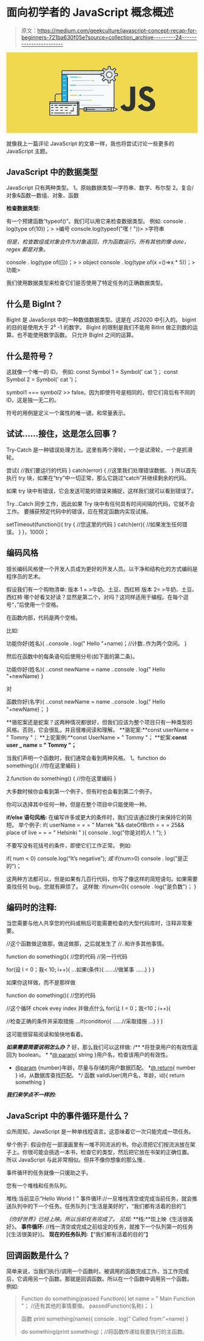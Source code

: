 # 面向初学者的 JavaScript 概念概述

> 原文：<https://medium.com/geekculture/javascript-concept-recap-for-beginners-721ba630f05e?source=collection_archive---------24----------------------->

![](img/b218b2e98773bfcab9a6f598a4548682.png)

就像我上一篇评论 JavaScript 的文章一样，我也将尝试讨论一些更多的 JavaScript 主题。

## **JavaScript 中的数据类型**

JavaScript 只有两种类型。
1。原始数据类型—字符串、数字、布尔型
2。复合/对象&函数—数组、对象、函数

**检查数据类型:**

有一个预建函数“typeof()”。我们可以用它来检查数据类型。
例如:
console . log(type of(10))；> >编号
console.log(typeof("嘿！"))> >字符串

*但是，检查数组或对象会作为对象返回，作为函数运行。所有其他的像 date，regex 都是对象。*

console . log(type of([]))；> > object
console . log(type of(x =()=>x * 5))；>功能>

我们使用数据类型来检查它们是否使用了特定任务的正确数据类型。

## **什么是 BigInt？**

BigInt 是 JavaScript 中的一种数值数据类型。这是在 JS2020 中引入的。
bigint 的目的是使用大于 2⁵ -1 的数字。
BigInt 的限制是我们不能用 BitInt 做正则数的运算。也不能使用数学函数。
只允许 BigInt 之间的运算。

## **什么是符号？**

这就像一个唯一的 ID。
例如:
const Symbol 1 = Symbol(' cat ')；
const Symbol 2 = Symbol(' cat ')；

symbol1 === symbol2 >> false。因为即使符号是相同的，但它们背后有不同的 ID，这是独一无二的。

符号的用例是定义一个属性的唯一键。和常量表示。

## 试试……接住，这是怎么回事？

Try-Catch 是一种错误处理方法。这里有两个滑轮，一个是试滑轮，一个是抓滑轮。

尝试{
//我们要运行的代码
}
catch(error)
{
//这里我们处理错误数据。
}
所以首先执行 try 块，如果在“try”中一切正常，那么它跳过“catch”并继续剩余的代码。

如果 try 块中有错误，它会发送可能的错误来捕捉，这样我们就可以看到错误了。

Try…Catch 同步工作，因此如果 Try 块中有任何具有时间间隔的代码，它就不会工作。
要捕获预定代码中的错误，应在预定函数内实现试捕。

setTimeout(function(){
try {
//您这里的代码
}
catch(err){
//如果发生任何错误。
}
}，1000)；

## **编码风格**

擅长编码风格使一个开发人员成为更好的开发人员。以干净和结构化的方式编码是程序员的艺术。

假设我们有一个购物清单:
版本 1 = >牛奶、土豆、西红柿
版本 2= >牛奶、土豆、西红柿
哪个好看又好读？显然是第二个，对吗？这同样适用于编程。在每个逗号“，”后使用一个空格。

在函数内部，代码是两个空格。

比如:

功能你好(姓名){
..console . log(" Hello "+name)；//计数..作为两个空间。
}

然后在函数中的每条语句后使用分号(如下面的第二条)。

功能你好(姓名){
..const newName = name
..console . log(" Hello "+newName)
}

对

函数你好(名字){
..const newName = name
..console . log(" Hello "+newName)；
}

**骆驼案还是蛇案？这两种情况都很好，但我们应该为整个项目只有一种类型的风格。否则，它会很乱，并且很难阅读和理解。
**骆驼案:**const userName = " Tommy "；
**上驼案例:**const UserName = " Tommy "；
**蛇案:**const user _ name = " Tommy "；**

当我们声明一个函数时，我们通常会看到两种风格。
1。function do something(){
//你在这里编码
}

2.function do something()
{
//你在这里编码
}

大多数时候你会看到第一个例子，但有时也会看到第二个例子。

你可以选择其中任何一种，但是在整个项目中只能使用一种。

**if/else 语句风格:** 在编写许多或更大的条件时，我们应该通过换行来保持它的简短。
举个例子:
if(
userName = = = " Marrek "&&
dateOfBirth = = = 25&&
place of live = = = " Helsinki "
){
console . log("你是对的人！");
}

不要写没有花括号的条件，即使它们工作正常。
例如:

if( num < 0) console.log(“It’s negative”);
*或*
if(num>0)
console . log("是正的")；

这两种方法都可以，但是如果有几百行代码，你写了像这样的简短语句。如果需要查找任何 bug，您就有麻烦了。
这样做:
if(num<0){
console . log("是负数")；
}

## **编码时的注释:**

当您需要与他人共享您的代码或稍后可能需要检查的大型代码库时，注释非常重要。

//这个函数做这做那，做这做那，之后就发生了
//..和许多其他事情。

function do something(){
//您的代码
//另一行代码

for(设 I = 0；我< 10; i++){
…如果(条件){
……//做某事
……}
}
}

如果你这样做，而不是那样做

function do something(){
//您的代码

//这个循环 chcek evey index 并做点什么
for(让 I = 0；我<10；i++){

//检查正确的条件并采取措施
…if(conditon){
……//采取措施
…}
}
}

这可能很容易阅读和愉快地看着。

***如果需要简要说明怎么办？*** 好，那么我们可以这样做:
/**
*将登录用户的有效性返回为 boolean。
*
*[@ param](http://twitter.com/param){ string }用户名，检查该用户的有效性。
* [@param](http://twitter.com/param) {number}年龄，尽量与存储的用户数据匹配。
*[@ return](http://twitter.com/return){ number } id，从数据库查找匹配。
*/
函数 validUser(用户名，年龄，id){
return something
}

***我们来学点不一样的:***

## **JavaScript 中的事件循环是什么？**

众所周知，JavaScript 是一种单线程语言。这意味着它一次只能完成一项任务。

举个例子:
假设你在一部漫画里有一堆不同流派的书。你必须把它们按流派放在架子上。你很可能会挑选一本书，检查它的类型，然后把它放在书架的正确位置。
所以 JavaScript 与此非常相似。但并不像你想象的那么慢..

事件循环的任务就像一只援助之手。

您有一个堆栈和任务队列。

堆栈:当前显示“Hello World！”
事件循环://一旦堆栈清空或完成当前任务，就会推送队列中的下一个任务。任务队列:[“生活是美好的”，“我们都有活着的目的”]

*《你好世界》已经上映。所以当前任务完成了。
见现:*
**栈:**现上映《生活很美好》。
**事件循环:** //栈一清空或完成之前给定的任务，就推下一个队列第一的任务[《生活很美好》]。
**现在的任务队列:**【“我们都有活着的目的”】

## **回调函数是什么？**

简单来说，当我们执行/调用一个函数时。被调用的函数完成工作，当工作完成后，它调用另一个函数。那就是回调函数。所以在一个函数中调用另一个函数。
例如:

> Function do something(passed Function){
> let name = " Main Function "；
> //还有其他的事情要做。
> passedFunction(名称)；
> }
> 
> 函数 print something(name){
> console . log(" Called from:"+name)
> }
> 
> do something(print something)；//将函数传递给我要执行的主函数。
